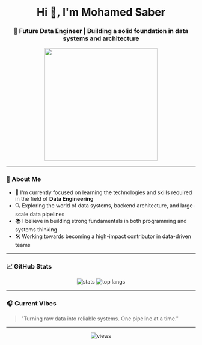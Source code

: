 <h1 align="center">Hi 👋, I'm Mohamed Saber</h1>
<h3 align="center">🚀 Future Data Engineer | Building a solid foundation in data systems and architecture</h3>

<p align="center">
  <img src="https://media.giphy.com/media/v1.Y2lkPTc5MGI3NjExdmt4ZzE3dGV5eDZ6eDBzM3Zkd3RzZHQ5ZWZnMG40OW83c2x1czF6eSZlcD12MV9naWZzX3NlYXJjaCZjdD1n/M9kgjEsLG6LMbYC9dl/giphy.gif" width="300"/>
</p>

---

### 🧠 About Me

- 🎯 I'm currently focused on learning the technologies and skills required in the field of **Data Engineering**
- 🔍 Exploring the world of data systems, backend architecture, and large-scale data pipelines
- 📚 I believe in building strong fundamentals in both programming and systems thinking
- 🛠️ Working towards becoming a high-impact contributor in data-driven teams

---

### 📈 GitHub Stats

<p align="center">
  <img src="https://github-readme-stats.vercel.app/api?username=yourusername&show_icons=true&theme=tokyonight" alt="stats" />
  <img src="https://github-readme-stats.vercel.app/api/top-langs/?username=yourusername&layout=compact&theme=tokyonight" alt="top langs"/>
</p>

---

### 🎧 Current Vibes

> "Turning raw data into reliable systems. One pipeline at a time."

---

<p align="center">
  <img src="https://komarev.com/ghpvc/?username=yourusername&label=Profile%20views&color=0e75b6&style=flat" alt="views" />
</p>
